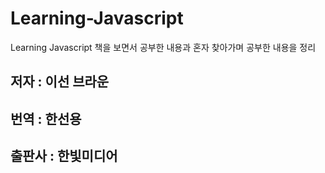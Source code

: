 # Learning-Javascript

Learning Javascript 책을 보면서 공부한 내용과 혼자 찾아가며 공부한 내용을 정리

## 저자 : 이선 브라운

## 번역 : 한선용

## 출판사 : 한빛미디어

